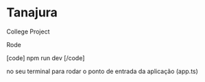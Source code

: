 # Tanajura
 College Project
 
 Rode 
 
 [code] npm run dev [/code]

no seu terminal para rodar o ponto de entrada da aplicação (app.ts)
